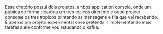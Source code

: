 Esse diretório possui dois projetos, ambos application console, onde um publica de forma aleatória em tres topicos diferente 
e outro projeto consome os tres tropicos printando as mensagens e fila que vai recebendo.
É apenas um projeto experimental onde pretendo ir implementando mais tarefas a ele conforme vou estudando o kafka.

